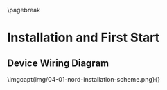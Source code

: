 \pagebreak

# Installation and First Start

## Device Wiring Diagram

\imgcapt{img/04-01-nord-installation-scheme.png}{}

